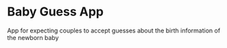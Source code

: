 # Baby Guess App 
App for expecting couples to accept guesses about the birth information of the newborn baby